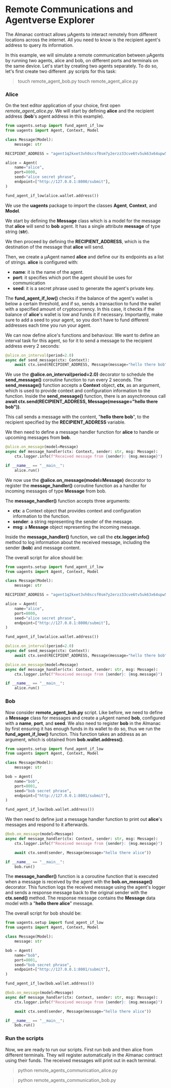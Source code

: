 # Remote Communications and Agentverse Explorer

The Almanac contract allows μAgents to interact remotely from different locations across the internet. All you need to know is the recipient agent's address to query its information.

In this example, we will simulate a remote communication between μAgents by running two agents, alice and bob, on different ports and terminals on the same device. Let's start by creating two agents separately. To do so, let's first create two different .py scripts for this task:

> touch remote_agent_bob.py
> touch remote_agent_alice.py

### Alice

On the text editor application of your choice, first open _remote_agent_alice.py_. We will start by defining **alice** and the recipient address (**bob**'s agent address in this example).

```py
from uagents.setup import fund_agent_if_low
from uagents import Agent, Context, Model

class Message(Model):
    message: str

RECIPIENT_ADDRESS = "agent1q2kxet3vh0scsf0sm7y2erzz33cve6tv5uk63x64upw5g68kr0chkv7hw50"

alice = Agent( 
    name="alice",
    port=8000,
    seed="alice secret phrase",
    endpoint=["http://127.0.0.1:8000/submit"],
)

fund_agent_if_low(alice.wallet.address())
```

We use the **uagents** package to import the classes **Agent**, **Context**, and **Model**.

We start by defining the **Message** class which is a model for the message that **alice** will send to **bob** agent. It has a single attribute **message** of type string (**str**).

We then proceed by defining the **RECIPIENT_ADDRESS**, which is the destination of the message that **alice** will send.

Then, we create a μAgent named **alice** and define our its endpoints as a list of strings. **alice** is configured with: 

- **name**: it is the name of the agent.
- **port**: it specifies which port the agent should be uses for communication
- **seed**: it is a secret phrase used to generate the agent's private key.	

The **fund_agent_if_low()** checks if the balance of the agent's wallet is below a certain threshold, and if so, sends a transaction to fund the wallet with a specified amount of cryptocurrency. In this case, it checks if the balance of **alice**'s wallet is low and funds it if necessary. Importantly, make sure to add a seed to your agent, so you don't have to fund different addresses each time you run your agent.

We can now define alice's functions and behaviour. We want to define an interval task for this agent, so for it to send a message to the recipient address every 2 seconds:

```py
@alice.on_interval(period=2.0)
async def send_message(ctx: Context):
    await ctx.send(RECIPIENT_ADDRESS, Message(message="hello there bob")
```

We use the **@alice.on_interval(period=2.0)** decorator to schedule the **send_message()** coroutine function to run every 2 seconds. The **send_message()** function accepts a **Context** object, **ctx**, as an argument, which is used to provide context and configuration information to the function. Inside the **send_message()** function, there is an asynchronous call **await ctx.send(RECIPIENT_ADDRESS, Message(message="hello there bob"))**. 

This call sends a message with the content, "**hello there bob**", to the recipient specified by the **RECIPIENT_ADDRESS** variable.

We then need to define a message handler function for **alice** to handle or upcoming messages from **bob**.

```py
@alice.on_message(model=Message)
async def message_handler(ctx: Context, sender: str, msg: Message):
    ctx.logger.info(f"Received message from {sender}: {msg.message}")

if __name__ == "__main__":
    alice.run()
```

We now use the **@alice.on_message(model=Message)** decorator to register the **message_handler()** coroutine function as a handler for incoming messages of type **Message** from bob.

The **message_handler()** function accepts three arguments:

- **ctx**: a Context object that provides context and configuration information to the function.
- **sender**: a string representing the sender of the message.
- **msg**: a **Message** object representing the incoming message.

Inside the **message_handler()** function, we call the **ctx.logger.info()** method to log information about the received message, including the sender (**bob**) and message content.

The overall script for alice should be:

```py
from uagents.setup import fund_agent_if_low
from uagents import Agent, Context, Model

class Message(Model):
    message: str

RECIPIENT_ADDRESS = "agent1q2kxet3vh0scsf0sm7y2erzz33cve6tv5uk63x64upw5g68kr0chkv7hw50"

alice = Agent( 
    name="alice",
    port=8000,
    seed="alice secret phrase",
    endpoint=["http://127.0.0.1:8000/submit"],
)

fund_agent_if_low(alice.wallet.address())

@alice.on_interval(period=2.0)
async def send_message(ctx: Context):
    await ctx.send(RECIPIENT_ADDRESS, Message(message="hello there bob")

@alice.on_message(model=Message)
async def message_handler(ctx: Context, sender: str, msg: Message):
    ctx.logger.info(f"Received message from {sender}: {msg.message}")

if __name__ == "__main__":
    alice.run()
```

### Bob

Now consider **remote_agent_bob.py** script. Like before, we need to define a **Message** class for messages and create a μAgent named **bob**, configured with a **name**, **port**, and **seed**. We also need to register **bob** in the Almanac by first ensuring it has enough funds in its wallet to do so, thus we run the **fund_agent_if_low()** function. This function takes an address as an argument, which is obtained from **bob.wallet.address()**.

```py
from uagents.setup import fund_agent_if_low
from uagents import Agent, Context, Model

class Message(Model):
    message: str

bob = Agent(
    name="bob",
    port=8001,
    seed="bob secret phrase",
    endpoint=["http://127.0.0.1:8001/submit"],
)

fund_agent_if_low(bob.wallet.address())
```

We then need to define just a message handler function to print out **alice**'s messages and respond to it afterwards.

```py
@bob.on_message(model=Message)
async def message_handler(ctx: Context, sender: str, msg: Message):
    ctx.logger.info(f"Received message from {sender}: {msg.message}")

    await ctx.send(sender, Message(message="hello there alice"))

if __name__ == "__main__":
    bob.run()
```

The **message_handler()** function is a coroutine function that is executed when a message is received by the agent with the **bob.on_message()** decorator. This function logs the received message using the agent's logger and sends a response message back to the original sender with the **ctx.send()** method. The response message contains the **Message** data model with a "**hello there alice**" message.

The overall script for bob should be:

```py
from uagents.setup import fund_agent_if_low
from uagents import Agent, Context, Model

class Message(Model):
    message: str

bob = Agent(
    name="bob",
    port=8001,
    seed="bob secret phrase",
    endpoint=["http://127.0.0.1:8001/submit"],
)

fund_agent_if_low(bob.wallet.address())

@bob.on_message(model=Message)
async def message_handler(ctx: Context, sender: str, msg: Message):
    ctx.logger.info(f"Received message from {sender}: {msg.message}")

    await ctx.send(sender, Message(message="hello there alice"))

if __name__ == "__main__":
    bob.run()
```

### Run the scripts

Now, we are ready to run our scripts. First run bob and then alice from different terminals. They will register automatically in the Almanac contract using their funds. The received messages will print out in each terminal. 

> python remote_agents_communication_alice.py

> python remote_agents_communication_bob.py
